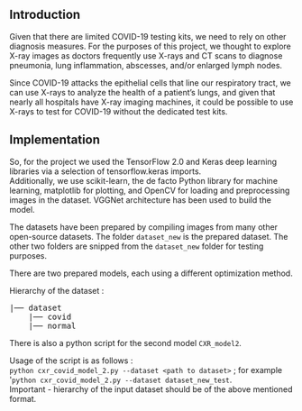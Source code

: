 ## Introduction
Given that there are limited COVID-19 testing kits, we need to rely on other diagnosis measures. For the purposes of this project, we thought to explore X-ray images as doctors frequently use X-rays and CT scans to diagnose pneumonia, lung inflammation, abscesses, and/or enlarged lymph nodes.<br />

Since COVID-19 attacks the epithelial cells that line our respiratory tract, we can use X-rays to analyze the health of a patient’s lungs, and given that nearly all hospitals have X-ray imaging machines, it could be possible to use X-rays to test for COVID-19 without the dedicated test kits.


## Implementation
So, for the project we used the TensorFlow 2.0 and Keras deep learning libraries via a selection of tensorflow.keras imports.<br />
Additionally, we use scikit-learn, the de facto Python library for machine learning, matplotlib for plotting, and OpenCV for loading and preprocessing images in the dataset. VGGNet architecture has been used to build the model.<br />

The datasets have been prepared by compiling images from many other open-source datasets. The folder ```dataset_new``` is the prepared dataset. The other two folders are snipped from the ```dataset_new``` folder for testing purposes.<br />

There are two prepared models, each using a different optimization method.<br />

Hierarchy of the dataset :<br />
<pre>
|── dataset
    |── covid
    |── normal
</pre>

There is also a python script for the second model ```CXR_model2```.<br />

Usage of the script is as follows :<br />
```python cxr_covid_model_2.py --dataset <path to dataset>``` ; for example '```python cxr_covid_model_2.py --dataset dataset_new_test```.<br />
  Important - hierarchy of the input dataset should be of the above mentioned format.
